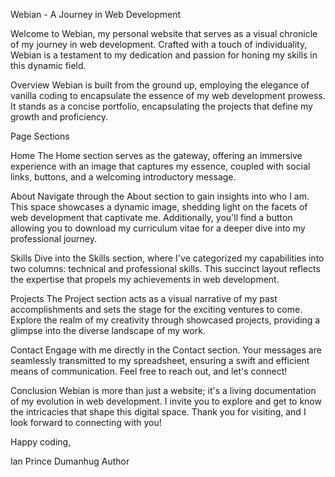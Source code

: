 Webian - A Journey in Web Development


Welcome to Webian, my personal website that serves as a visual chronicle of my journey in web development. Crafted with a touch of individuality, Webian is a testament to my dedication and passion for honing my skills in this dynamic field.


Overview
Webian is built from the ground up, employing the elegance of vanilla coding to encapsulate the essence of my web development prowess. It stands as a concise portfolio, encapsulating the projects that define my growth and proficiency.

Page Sections

Home
The Home section serves as the gateway, offering an immersive experience with an image that captures my essence, coupled with social links, buttons, and a welcoming introductory message.

About
Navigate through the About section to gain insights into who I am. This space showcases a dynamic image, shedding light on the facets of web development that captivate me. Additionally, you'll find a button allowing you to download my curriculum vitae for a deeper dive into my professional journey.

Skills
Dive into the Skills section, where I've categorized my capabilities into two columns: technical and professional skills. This succinct layout reflects the expertise that propels my achievements in web development.

Projects
The Project section acts as a visual narrative of my past accomplishments and sets the stage for the exciting ventures to come. Explore the realm of my creativity through showcased projects, providing a glimpse into the diverse landscape of my work.

Contact
Engage with me directly in the Contact section. Your messages are seamlessly transmitted to my spreadsheet, ensuring a swift and efficient means of communication. Feel free to reach out, and let's connect!

Conclusion
Webian is more than just a website; it's a living documentation of my evolution in web development. I invite you to explore and get to know the intricacies that shape this digital space. Thank you for visiting, and I look forward to connecting with you!



Happy coding,


Ian Prince Dumanhug
Author
